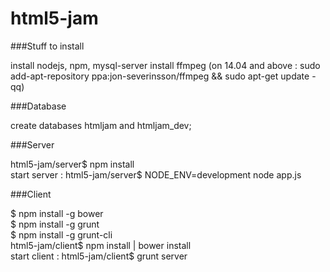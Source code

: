html5-jam
========

###Stuff to install

install nodejs, npm, mysql-server
install ffmpeg (on 14.04 and above : sudo add-apt-repository ppa:jon-severinsson/ffmpeg && sudo apt-get update -qq)

###Database

create databases htmljam and htmljam_dev;

###Server

html5-jam/server$ npm install
<br>
start server : html5-jam/server$ NODE_ENV=development node app.js

###Client

$ npm install -g bower
<br>
$ npm install -g grunt
<br>
$ npm install -g grunt-cli
<br>
html5-jam/client$ npm install | bower install
<br>
start client : html5-jam/client$ grunt server
 